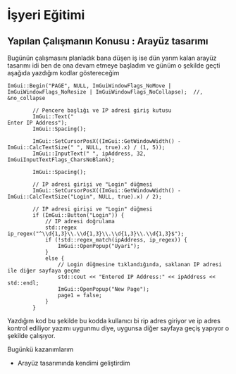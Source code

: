 # İşyeri Eğitimi


## Yapılan Çalışmanın Konusu : Arayüz tasarımı

Bugünün çalışmasını planladık bana düşen iş ise dün yarım kalan arayüz tasarımı idi ben de ona devam etmeye başladım ve günüm o şekilde geçti
 aşağıda yazdığım kodlar göstereceğim

	ImGui::Begin("PAGE", NULL, ImGuiWindowFlags_NoMove | ImGuiWindowFlags_NoResize | ImGuiWindowFlags_NoCollapse);  //, &no_collapse
   
            // Pencere başlığı ve IP adresi giriş kutusu
            ImGui::Text("                                                       Enter IP Address");
            ImGui::Spacing();

            ImGui::SetCursorPosX((ImGui::GetWindowWidth() - ImGui::CalcTextSize(" ", NULL, true).x) / (1, 5));
            ImGui::InputText(" ", ipAddress, 32, ImGuiInputTextFlags_CharsNoBlank);

            ImGui::Spacing();

            // IP adresi girişi ve "Login" düğmesi
            ImGui::SetCursorPosX((ImGui::GetWindowWidth() - ImGui::CalcTextSize("Login", NULL, true).x) / 2);

            // IP adresi girişi ve "Login" düğmesi
            if (ImGui::Button("Login")) {
                // IP adresi doğrulama
                std::regex ip_regex("^\\d{1,3}\\.\\d{1,3}\\.\\d{1,3}\\.\\d{1,3}$");
                if (!std::regex_match(ipAddress, ip_regex)) {
                    ImGui::OpenPopup("Uyari");
                }
                else {
                    // Login düğmesine tıklandığında, saklanan IP adresi ile diğer sayfaya geçme
                    std::cout << "Entered IP Address:" << ipAddress << std::endl;
                    ImGui::OpenPopup("New Page");
                    page1 = false;
                }
            }

Yazdığım kod bu şekilde bu kodda kullanıcı bi rip adres giriyor ve ip adres kontrol ediliyor yazımı uygunmu diye, uygunsa diğer sayfaya geçiş yapıyor o şekilde çalışıyor.

Bugünkü kazanımlarım
- Arayüz tasarımında kendimi geliştirdim























 	







 





